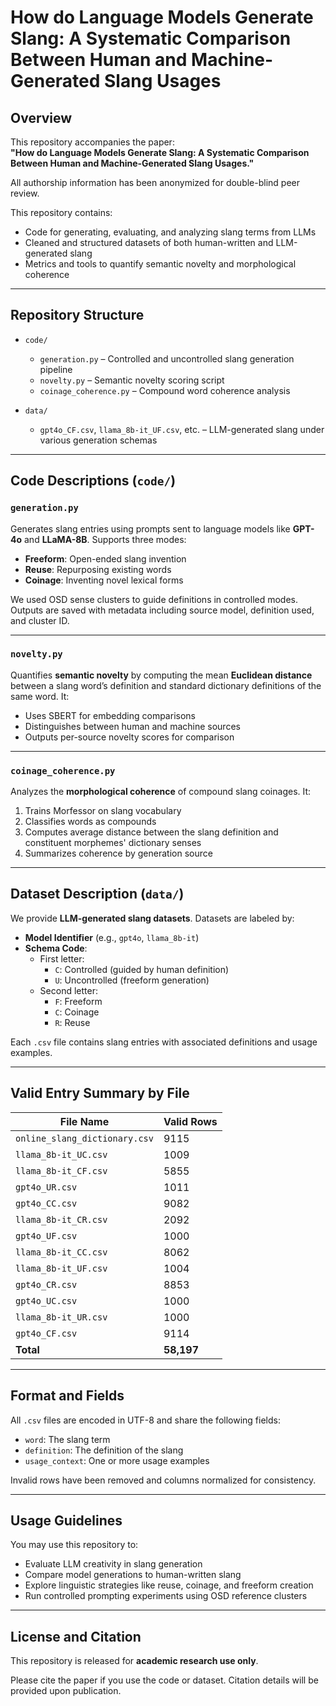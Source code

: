 # How do Language Models Generate Slang: A Systematic Comparison Between Human and Machine-Generated Slang Usages

## Overview

This repository accompanies the paper:  
**"How do Language Models Generate Slang: A Systematic Comparison Between Human and Machine-Generated Slang Usages."**

All authorship information has been anonymized for double-blind peer review.

This repository contains:

- Code for generating, evaluating, and analyzing slang terms from LLMs
- Cleaned and structured datasets of both human-written and LLM-generated slang
- Metrics and tools to quantify semantic novelty and morphological coherence

---

## Repository Structure

- `code/`
  - `generation.py` – Controlled and uncontrolled slang generation pipeline
  - `novelty.py` – Semantic novelty scoring script
  - `coinage_coherence.py` – Compound word coherence analysis

- `data/`

  - `gpt4o_CF.csv`, `llama_8b-it_UF.csv`, etc. – LLM-generated slang under various generation schemas



---

## Code Descriptions (`code/`)

### `generation.py`

Generates slang entries using prompts sent to language models like **GPT-4o** and **LLaMA-8B**. Supports three modes:
- **Freeform**: Open-ended slang invention
- **Reuse**: Repurposing existing words
- **Coinage**: Inventing novel lexical forms

We used OSD sense clusters to guide definitions in controlled modes. Outputs are saved with metadata including source model, definition used, and cluster ID.

---

### `novelty.py`

Quantifies **semantic novelty** by computing the mean **Euclidean distance** between a slang word’s definition and standard dictionary definitions of the same word. It:
- Uses SBERT for embedding comparisons
- Distinguishes between human and machine sources
- Outputs per-source novelty scores for comparison

---

### `coinage_coherence.py`

Analyzes the **morphological coherence** of compound slang coinages. It:
1. Trains Morfessor on slang vocabulary
2. Classifies words as compounds
3. Computes average distance between the slang definition and constituent morphemes' dictionary senses
4. Summarizes coherence by generation source

---

## Dataset Description (`data/`)

We provide **LLM-generated slang datasets**. Datasets are labeled by:
- **Model Identifier** (e.g., `gpt4o`, `llama_8b-it`)
- **Schema Code**:
  - First letter:
    - `C`: Controlled (guided by human definition)
    - `U`: Uncontrolled (freeform generation)
  - Second letter:
    - `F`: Freeform
    - `C`: Coinage
    - `R`: Reuse

Each `.csv` file contains slang entries with associated definitions and usage examples.

---

## Valid Entry Summary by File

| File Name                      | Valid Rows |
|-------------------------------|------------|
| `online_slang_dictionary.csv` | 9115       |
| `llama_8b-it_UC.csv`          | 1009       |
| `llama_8b-it_CF.csv`          | 5855       |
| `gpt4o_UR.csv`                | 1011       |
| `gpt4o_CC.csv`                | 9082       |
| `llama_8b-it_CR.csv`          | 2092       |
| `gpt4o_UF.csv`                | 1000       |
| `llama_8b-it_CC.csv`          | 8062       |
| `llama_8b-it_UF.csv`          | 1004       |
| `gpt4o_CR.csv`                | 8853       |
| `gpt4o_UC.csv`                | 1000       |
| `llama_8b-it_UR.csv`          | 1000       |
| `gpt4o_CF.csv`                | 9114       |
| **Total**                     | **58,197** |

---

## Format and Fields

All `.csv` files are encoded in UTF-8 and share the following fields:
- `word`: The slang term
- `definition`: The definition of the slang
- `usage_context`: One or more usage examples

Invalid rows have been removed and columns normalized for consistency.

---

## Usage Guidelines

You may use this repository to:

- Evaluate LLM creativity in slang generation
- Compare model generations to human-written slang
- Explore linguistic strategies like reuse, coinage, and freeform creation
- Run controlled prompting experiments using OSD reference clusters

---

## License and Citation

This repository is released for **academic research use only**.

Please cite the paper if you use the code or dataset. Citation details will be provided upon publication.

